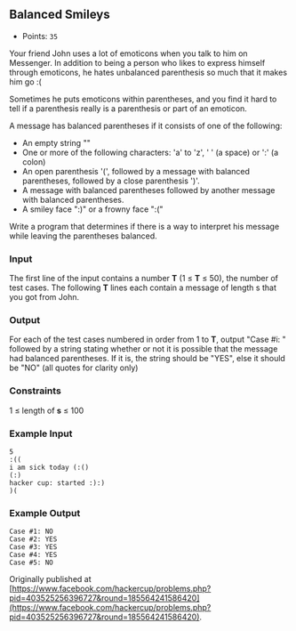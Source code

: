 ## Balanced Smileys

  * Points: `35`

Your friend John uses a lot of emoticons when you talk to him on Messenger. In addition to being a person who likes to express himself through emoticons, he hates unbalanced parenthesis so much that it makes him go :(

Sometimes he puts emoticons within parentheses, and you find it hard to tell if a parenthesis really is a parenthesis or part of an emoticon.

A message has balanced parentheses if it consists of one of the following:

- An empty string ""
- One or more of the following characters: 'a' to 'z', ' ' (a space) or ':' (a colon)
- An open parenthesis '(', followed by a message with balanced parentheses, followed by a close parenthesis ')'.
- A message with balanced parentheses followed by another message with balanced parentheses.
- A smiley face ":)" or a frowny face ":("

Write a program that determines if there is a way to interpret his message while leaving the parentheses balanced.

### Input

The first line of the input contains a number **T** (1 ≤ **T** ≤ 50), the number of test cases. 
The following **T** lines each contain a message of length s that you got from John.

### Output

For each of the test cases numbered in order from 1 to **T**, output "Case #i: " followed by a string stating whether or not it is possible that the message had balanced parentheses. If it is, the string should be "YES", else it should be "NO" (all quotes for clarity only)

### Constraints

1 ≤ length of **s** ≤ 100

### Example Input

    5
    :((
    i am sick today (:()
    (:)
    hacker cup: started :):)
    )(

### Example Output

    Case #1: NO
    Case #2: YES
    Case #3: YES
    Case #4: YES
    Case #5: NO


Originally published at [https://www.facebook.com/hackercup/problems.php?pid=403525256396727&round=185564241586420](https://www.facebook.com/hackercup/problems.php?pid=403525256396727&round=185564241586420).